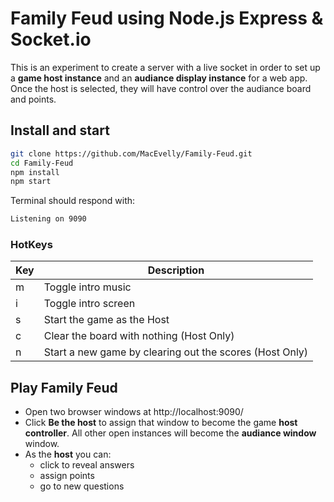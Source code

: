 # Family Feud using Node.js Express & Socket.io

This is an experiment to create a server with a live socket in order to set up a **game host instance** and an **audiance display instance** for a web app.  Once the host is selected, they will have control over the audiance board and points.  

## Install and start

```bash
git clone https://github.com/MacEvelly/Family-Feud.git
cd Family-Feud
npm install
npm start
```

Terminal should respond with:

```sh
Listening on 9090
```

### HotKeys

| Key | Description |
| --- | ----------- |
| m | Toggle intro music |
| i | Toggle intro screen |
| s | Start the game as the Host |
| c | Clear the board with nothing (Host Only) |
| n | Start a new game by clearing out the scores (Host Only) |

## Play Family Feud

* Open two browser windows at http://localhost:9090/
* Click **Be the host** to assign that window to become the game **host controller**. All other open instances will become the **audiance window** window. 
* As the **host** you can:
   * click to reveal answers
   * assign points
   * go to new questions
